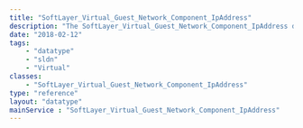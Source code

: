 ```yaml
---
title: "SoftLayer_Virtual_Guest_Network_Component_IpAddress"
description: "The SoftLayer_Virtual_Guest_Network_Component_IpAddress data type contains general information relating to the binding of a single network component to a single SoftLayer IP address. "
date: "2018-02-12"
tags:
    - "datatype"
    - "sldn"
    - "Virtual"
classes:
    - "SoftLayer_Virtual_Guest_Network_Component_IpAddress"
type: "reference"
layout: "datatype"
mainService : "SoftLayer_Virtual_Guest_Network_Component_IpAddress"
---
```

